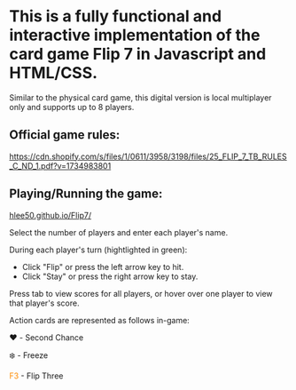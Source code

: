 # This is a fully functional and interactive implementation of the card game Flip 7 in Javascript and HTML/CSS.

Similar to the physical card game, this digital version is local multiplayer only and supports up to 8 players.

## Official game rules:
https://cdn.shopify.com/s/files/1/0611/3958/3198/files/25_FLIP_7_TB_RULES_C_ND_1.pdf?v=1734983801


## Playing/Running the game:
[hlee50.github.io/Flip7/](hlee50.github.io/Flip7/)

Select the number of players and enter each player's name.

During each player's turn (hightlighted in green): 
- Click "Flip" or press the left arrow key to hit.
- Click "Stay" or press the right arrow key to stay.

Press tab to view scores for all players, or hover over one player to view that player's score.

Action cards are represented as follows in-game:

:heart: - Second Chance

:snowflake: - Freeze

<span style="color: darkorange;">F3</span> - Flip Three

